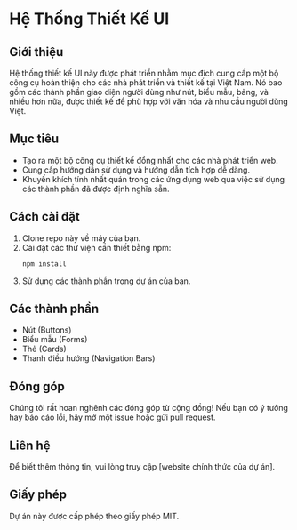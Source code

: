 # Hệ Thống Thiết Kế UI

## Giới thiệu
Hệ thống thiết kế UI này được phát triển nhằm mục đích cung cấp một bộ công cụ hoàn thiện cho các nhà phát triển và thiết kế tại Việt Nam. Nó bao gồm các thành phần giao diện người dùng như nút, biểu mẫu, bảng, và nhiều hơn nữa, được thiết kế để phù hợp với văn hóa và nhu cầu người dùng Việt.

## Mục tiêu
- Tạo ra một bộ công cụ thiết kế đồng nhất cho các nhà phát triển web.
- Cung cấp hướng dẫn sử dụng và hướng dẫn tích hợp dễ dàng.
- Khuyến khích tính nhất quán trong các ứng dụng web qua việc sử dụng các thành phần đã được định nghĩa sẵn.

## Cách cài đặt
1. Clone repo này về máy của bạn.
2. Cài đặt các thư viện cần thiết bằng npm:
   ```bash
   npm install
   ```
3. Sử dụng các thành phần trong dự án của bạn.

## Các thành phần
- Nút (Buttons)
- Biểu mẫu (Forms)
- Thẻ (Cards)
- Thanh điều hướng (Navigation Bars)

## Đóng góp
Chúng tôi rất hoan nghênh các đóng góp từ cộng đồng! Nếu bạn có ý tưởng hay báo cáo lỗi, hãy mở một issue hoặc gửi pull request.

## Liên hệ
Để biết thêm thông tin, vui lòng truy cập [website chính thức của dự án].

## Giấy phép
Dự án này được cấp phép theo giấy phép MIT.
